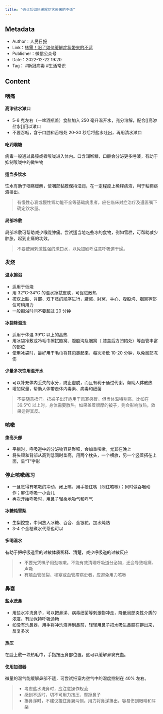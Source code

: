 ```yaml
---
title: "确诊后如何缓解症状带来的不适"
---
```

## Metadata
- Author：人民日报
- Link：[转需！阳了如何缓解症状带来的不适](https://mp.weixin.qq.com/s/95rt4OsTtGzpfrHKgLdzlA)
- Publisher：微信公众号
- Date：2022-12-22 19:20
- Tag： #新冠病毒 #生活常识 
## Content
### 咽痛
#### 高渗盐水漱口
- 5-6 克左右（一啤酒瓶盖）食盐加入 250 毫升温开水，充分溶解，配合[[高渗盐水]]用以漱口
- 不要吞咽，含于口腔和舌根处 20-30 秒后将盐水吐出，再用清水漱口
#### 吃润喉糖
病毒一般通过鼻腔或者喉咙进入体内。口含润喉糖，口腔会分泌更多唾液，有助于抑制喉咙中的微生物
#### 适当多饮水
饮水有助于咽痛缓解，使咽部黏膜保持湿润，在一定程度上稀释痰液，利于粘稠痰液排出。
>有慢性心衰或慢性肾功能不全等基础病患者，应在临床对症治疗及遵医嘱下确定饮水量。
#### 局部冷敷
局部冷敷可帮助减少喉咙肿痛。尝试适当地吃些冰的食物，例如雪糕，可帮助减少肿胀，起到止痛的功效。
>不要使用刺激性强的漱口水，以免加剧呼注意呼吸道干燥。
### 发烧
#### 温水擦浴
- 适用于低烧
- 用 32℃-34℃ 的温水擦拭皮肤，可促进散热
- 按双上肢、背部、双下肢的顺序进行，腋窝、肘窝、手心、腹股沟、腘窝等部位可稍用力
- 一般擦浴时间不要超过 20 分钟
#### 冰袋降温法
- 适用于体温 39℃ 以上的高热
- 用冰袋冷敷或冷毛巾擦拭腋窝、腹股沟及胭窝（ 膝盖后方凹陷处）等血管丰富的部位
- 使用冰袋时，最好用干毛巾将其包裹起来，每次冷敷 10-20 分钟，以免局部冻伤
#### 少量多次饮用温开水
- 可以补充体内丢失的水分，防止虚脱，而且有利于通过代谢，帮助人体散热
- 增加尿量，帮助人体带走体内毒素、病毒和细菌
>不要随意捂汗。捂被子出汗适用于风寒感冒。但当体温特别高，比如在 39.5℃ 以上时，身体需要散热。如果盖着很厚的被子，则会影响散热，效果适得其反。
### 咳嗽
#### 垫高头部
- 平躺时，呼吸道中的分泌物容易聚积，会加重咳嗽，尤其在晚上
- 将头颈和背部从高到低同时垫高，用两个枕头，一个横放，另一个竖着搭在上面，呈“T”字形
### 停止咳嗽练习
- 一旦觉得有咳嗽的冲动，闭上嘴，用手捂住嘴（闷住咳嗽）；同时做吞咽动作；屏住呼吸一小会儿
- 再次开始呼吸时，用鼻子轻柔地吸气和呼气
#### 冰糖炖雪梨
- 生梨挖空，中间放入冰糖、百合、金银花，加水炖熟
- 3-4 个金桔煮水代茶也可以
#### 多喝温水
有助于把呼吸道里的过敏体质稀释、清楚，减少呼吸道的过敏反应
>- 不要光凭嗓子用劲咳嗽。不能有效清理呼吸道分泌物，还会导致咽痛、声嘶
>- 有脑血管破裂、栓塞或血管瘤病史者，应避免用力咳嗽
### 鼻塞
#### 盐水洗鼻
- 用盐水冲洗鼻子，可以把鼻涕、病毒细菌等刺激物冲走，降低局部炎性介质的浓度，有助保持呼吸通畅
- 如没有洗鼻器，用手将冲洗液捧到鼻前，轻轻用鼻子把水吸进鼻腔在擤出来，反复多次
#### 热压
在脸上敷一块热毛巾，手指按压鼻部位置。这可以缓解鼻窦充血。
#### 使用加湿器
微量的湿气能缓解鼻部不适，可尝试把室内空气中的湿度控制在 40% 左右。
>- 考虑盐水洗鼻时，应注意操作规范
>- 感到不适时，切不可用力按压、摩擦鼻子
>- 擤鼻涕时，不建议捏住鼻翼两侧，用力将鼻涕擤出，容易伤到眼睛和耳朵
